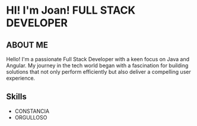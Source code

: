 # HI! I'm Joan! FULL STACK DEVELOPER

## ABOUT ME
Hello! I'm a passionate Full Stack Developer with a keen focus on Java and Angular. My journey in the tech world began with a fascination for building solutions that not only perform efficiently but also deliver a compelling user experience.


## Skills
- CONSTANCIA
- ORGULLOSO

